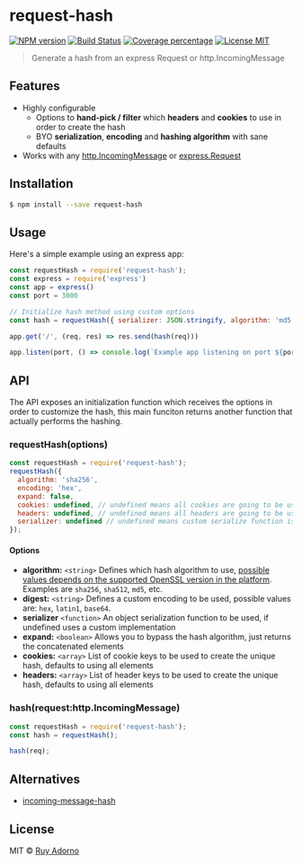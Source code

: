 # request-hash

[![NPM version][npm-image]][npm-url]
[![Build Status][travis-image]][travis-url]
[![Coverage percentage][coveralls-image]][coveralls-url]
[![License MIT][license-image]][license-url]

> Generate a hash from an express Request or http.IncomingMessage

## Features

- Highly configurable
  - Options to **hand-pick / filter** which **headers** and **cookies** to use in order to create the hash
  - BYO **serialization**, **encoding** and **hashing algorithm** with sane defaults
- Works with any [http.IncomingMessage](https://nodejs.org/api/http.html#http_class_http_incomingmessage) or [express.Request](http://expressjs.com/en/api.html#req)

## Installation

```sh
$ npm install --save request-hash
```

## Usage

Here's a simple example using an express app:

```js
const requestHash = require('request-hash');
const express = require('express')
const app = express()
const port = 3000

// Initialize hash method using custom options
const hash = requestHash({ serializer: JSON.stringify, algorithm: 'md5' });

app.get('/', (req, res) => res.send(hash(req)))

app.listen(port, () => console.log(`Example app listening on port ${port}!`))
```

## API

The API exposes an initialization function which receives the options in order to customize the hash, this main funciton returns another function that actually performs the hashing.

### requestHash(options)

```js
const requestHash = require('request-hash');
requestHash({
  algorithm: 'sha256',
  encoding: 'hex',
  expand: false,
  cookies: undefined, // undefined means all cookies are going to be used as-is
  headers: undefined, // undefined means all headers are going to be used as-is
  serializer: undefined // undefined means custom serialize function is going to be used
});
```

#### Options

- **algorithm:** `<string>` Defines which hash algorithm to use, [possible values depends on the supported OpenSSL version in the platform](https://nodejs.org/api/crypto.html#crypto_crypto_createhash_algorithm_options). Examples are `sha256`, `sha512`, `md5`, etc.
- **digest:** `<string>` Defines a custom encoding to be used, possible values are: `hex`, `latin1`, `base64`.
- **serializer** `<function>` An object serialization function to be used, if undefined uses a custom implementation
- **expand:** `<boolean>` Allows you to bypass the hash algorithm, just returns the concatenated elements
- **cookies:** `<array>` List of cookie keys to be used to create the unique hash, defaults to using all elements
- **headers:** `<array>` List of header keys to be used to create the unique hash, defaults to using all elements

### hash(request:http.IncomingMessage)

```js
const requestHash = require('request-hash');
const hash = requestHash();

hash(req);
```

## Alternatives

- [incoming-message-hash](https://github.com/flickr/incoming-message-hash)

## License

MIT © [Ruy Adorno](http://ruyadorno.com)


[npm-image]: https://badge.fury.io/js/request-hash.svg
[npm-url]: https://npmjs.org/package/request-hash
[travis-image]: https://travis-ci.org/ruyadorno/request-hash.svg?branch=master
[travis-url]: https://travis-ci.org/ruyadorno/request-hash
[coveralls-image]: https://coveralls.io/repos/ruyadorno/request-hash/badge.svg
[coveralls-url]: https://coveralls.io/r/ruyadorno/request-hash
[license-image]: http://img.shields.io/badge/license-MIT-blue.svg?style=flat
[license-url]: https://raw.githubusercontent.com/ruyadorno/request-hash/master/LICENSE
